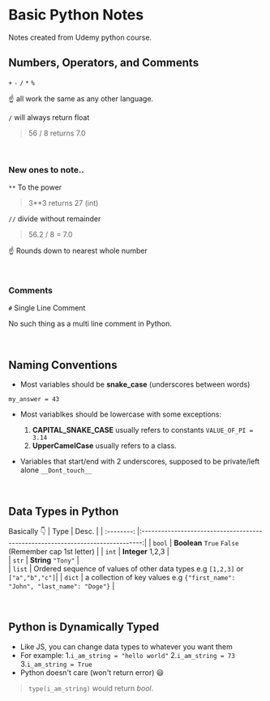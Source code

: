 # Basic Python Notes

Notes created from Udemy python course. 

## Numbers, Operators, and Comments
`+` `-` `/` `*` `%`

☝ all work the same as any other language.

`/` will always return float

> 56 / 8 returns 7.0

<br>

### New ones to note..
`**` To the power

> 3**3 returns 27 (int)

`//` divide without remainder

> 56.2 / 8 = 7.0

☝ Rounds down to nearest whole number

<br>

### Comments
`#` Single Line Comment

No such thing as a multi line comment in Python.

<br>

## Naming Conventions
- Most variables should be **snake_case** (underscores between words)

`my_answer = 43`

- Most variablkes should be lowercase with some exceptions:
  1. **CAPITAL_SNAKE_CASE** usually refers to constants `VALUE_OF_PI = 3.14`
  2. **UpperCamelCase** usually refers to a class.

- Variables that start/end with 2 underscores, supposed to be private/left alone
`__Dont_touch__`


<br>


## Data Types in Python
Basically 👇
| Type       | Desc.                                                                          | 
| :--------: |:------------------------------------------------------------------------------:| 
| `bool`     | **Boolean** `True` `False` (Remember cap 1st letter)                           | 
| `int`      | **Integer**  1,2,3                                                             |  
| `str`      | **String** `"Tony"`                                                            |  
| `list`     | Ordered sequence of values of other data types e.g `[1,2,3]` or `["a","b","c"]`| 
| `dict`     | a collection of key values e.g `{"first_name": "John", "last_name": "Doge"}`   | 

<br>

## Python is Dynamically Typed

- Like JS, you can change data types to whatever you want them
- For example:
 1.`i_am_string = "hello world"`
 2.`i_am_string = 73 ` 
 3.`i_am_string = True`
- Python doesn't care (won't return error) 😃

> `type(i_am_string)` would return *bool*.
